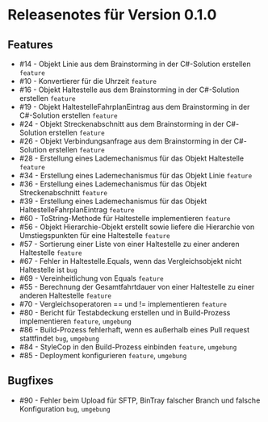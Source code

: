 # Releasenotes für Version 0.1.0

## Features

* #14 - Objekt Linie aus dem Brainstorming in der C#-Solution erstellen `feature`
* #10 - Konvertierer für die Uhrzeit `feature`
* #16 - Objekt Haltestelle aus dem Brainstorming in der C#-Solution erstellen `feature`
* #19 - Objekt HaltestelleFahrplanEintrag aus dem Brainstorming in der C#-Solution erstellen `feature`
* #24 - Objekt Streckenabschnitt aus dem Brainstorming in der C#-Solution erstellen `feature`
* #26 - Objekt Verbindungsanfrage aus dem Brainstorming in der C#-Solution erstellen `feature`
* #28 - Erstellung eines Lademechanismus für das Objekt Haltestelle `feature`
* #34 - Erstellung eines Lademechanismus für das Objekt Linie `feature`
* #36 - Erstellung eines Lademechanismus für das Objekt Streckenabschnitt `feature`
* #39 - Erstellung eines Lademechanismus für das Objekt HaltestelleFahrplanEintrag `feature`
* #60 - ToString-Methode für Haltestelle implementieren `feature`
* #56 - Objekt Hierarchie-Objekt erstellt sowie liefere die Hierarchie von Umstiegspunkten für eine Haltestelle `feature`
* #57 - Sortierung einer Liste von einer Haltestelle zu einer anderen Haltestelle `feature`
* #67 - Fehler in Haltestelle.Equals, wenn das Vergleichsobjekt nicht Haltestelle ist `bug`
* #69 - Vereinheitlichung von Equals `feature`
* #55 - Berechnung der Gesamtfahrtdauer von einer Haltestelle zu einer anderen Haltestelle `feature`
* #70 - Vergleichsoperatoren == und != implementieren `feature`
* #80 - Bericht für Testabdeckung erstellen und in Build-Prozess implementieren `feature`, `umgebung`
* #86 - Build-Prozess fehlerhaft, wenn es außerhalb eines Pull request stattfindet `bug`, `umgebung`
* #84 - StyleCop in den Build-Prozess einbinden `feature`, `umgebung`
* #85 - Deployment konfigurieren `feature`, `umgebung`

## Bugfixes

* #90 - Fehler beim Upload für SFTP, BinTray falscher Branch und falsche Konfiguration `bug`, `umgebung`